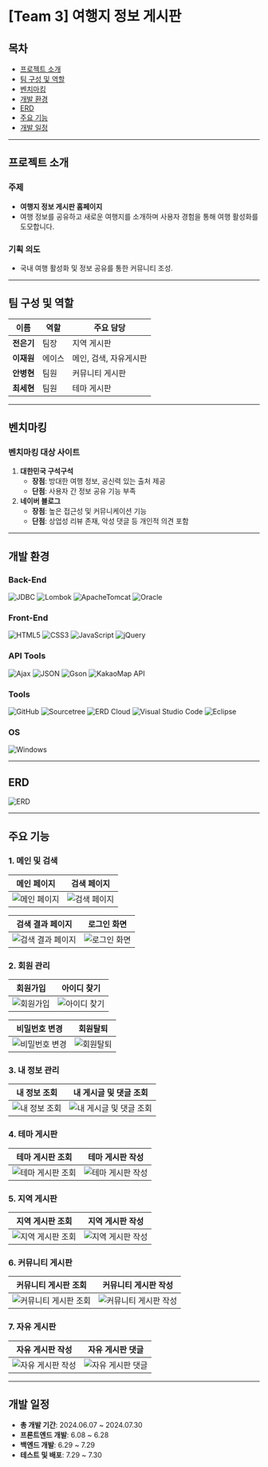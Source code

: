 # [Team 3] 여행지 정보 게시판

## 목차
- [프로젝트 소개](#프로젝트-소개)
- [팀 구성 및 역할](#팀-구성-및-역할)
- [벤치마킹](#벤치마킹)
- [개발 환경](#개발-환경)
- [ERD](#erd)
- [주요 기능](#주요-기능)
- [개발 일정](#개발-일정)

---

## 프로젝트 소개
### 주제
- **여행지 정보 게시판 홈페이지**
- 여행 정보를 공유하고 새로운 여행지를 소개하며 사용자 경험을 통해 여행 활성화를 도모합니다.

### 기획 의도
- 국내 여행 활성화 및 정보 공유를 통한 커뮤니티 조성.

---

## 팀 구성 및 역할
| 이름       | 역할      | 주요 담당                 |
|------------|-----------|--------------------------|
| **전은기** | 팀장      | 지역 게시판              |
| **이재원** | 에이스    | 메인, 검색, 자유게시판   |
| **안병현** | 팀원      | 커뮤니티 게시판          |
| **최세현** | 팀원      | 테마 게시판              |

---

## 벤치마킹
### 벤치마킹 대상 사이트
1. **대한민국 구석구석**
   - **장점**: 방대한 여행 정보, 공신력 있는 출처 제공
   - **단점**: 사용자 간 정보 공유 기능 부족
2. **네이버 블로그**
   - **장점**: 높은 접근성 및 커뮤니케이션 기능
   - **단점**: 상업성 리뷰 존재, 악성 댓글 등 개인적 의견 포함

---

## 개발 환경
### Back-End
![JDBC](https://img.shields.io/badge/JDBC-007396?style=for-the-badge&logo=Java&logoColor=white)
![Lombok](https://img.shields.io/badge/Lombok-FFA500?style=for-the-badge&logo=Java&logoColor=white)
![ApacheTomcat](https://img.shields.io/badge/ApacheTomcat-F8DC75?style=for-the-badge&logo=apachetomcat&logoColor=white)
![Oracle](https://img.shields.io/badge/Oracle-F80000?style=for-the-badge&logo=Oracle&logoColor=white)

### Front-End
![HTML5](https://img.shields.io/badge/HTML5-E34F26?style=for-the-badge&logo=HTML5&logoColor=white)
![CSS3](https://img.shields.io/badge/CSS3-1572B6?style=for-the-badge&logo=CSS3&logoColor=white)
![JavaScript](https://img.shields.io/badge/JavaScript-F7DF1E?style=for-the-badge&logo=JavaScript&logoColor=white)
![jQuery](https://img.shields.io/badge/jQuery-0769AD?style=for-the-badge&logo=jQuery&logoColor=white)

### API Tools
![Ajax](https://img.shields.io/badge/Ajax-FF007F?style=for-the-badge&logo=Ajax&logoColor=white)
![JSON](https://img.shields.io/badge/JSON-000000?style=for-the-badge&logo=JSON&logoColor=white)
![Gson](https://img.shields.io/badge/Gson-FFCA28?style=for-the-badge&logo=Google&logoColor=white)
![KakaoMap API](https://img.shields.io/badge/KakaoMap%20API-FFCD00?style=for-the-badge&logo=Kakao&logoColor=black)

### Tools
![GitHub](https://img.shields.io/badge/GitHub-181717?style=for-the-badge&logo=GitHub&logoColor=white)
![Sourcetree](https://img.shields.io/badge/Sourcetree-0052CC?style=for-the-badge&logo=Sourcetree&logoColor=white)
![ERD Cloud](https://img.shields.io/badge/ERD%20Cloud-00C4B3?style=for-the-badge&logo=Database&logoColor=white)
![Visual Studio Code](https://img.shields.io/badge/VisualStudioCode-007ACC?style=for-the-badge&logo=VisualStudioCode&logoColor=white)
![Eclipse](https://img.shields.io/badge/Eclipse-2C2255?style=for-the-badge&logo=Eclipse&logoColor=white)

### OS
![Windows](https://img.shields.io/badge/Windows-0078D6?style=for-the-badge&logo=Windows&logoColor=white)

---

## ERD
![ERD](https://github.com/user-attachments/assets/a50edbb8-e4c0-46ad-97be-a7bcc063bb9f)

---

## 주요 기능

### 1. 메인 및 검색
| 메인 페이지 | 검색 페이지 |
|-------------|-------------|
| ![메인 페이지](https://raw.githubusercontent.com/team-lucky7/semiProject/main/StoryBoard/page26_1.jpg) | ![검색 페이지](https://raw.githubusercontent.com/team-lucky7/semiProject/main/StoryBoard/page27_1.jpg) |

| 검색 결과 페이지 | 로그인 화면 |
|------------------|-------------|
| ![검색 결과 페이지](https://raw.githubusercontent.com/team-lucky7/semiProject/main/StoryBoard/page28_1.jpg) | ![로그인 화면](https://raw.githubusercontent.com/team-lucky7/semiProject/main/StoryBoard/page29_1.jpg) |

### 2. 회원 관리
| 회원가입 | 아이디 찾기 |
|----------|-------------|
| ![회원가입](https://raw.githubusercontent.com/team-lucky7/semiProject/main/StoryBoard/page30_1.jpg) | ![아이디 찾기](https://raw.githubusercontent.com/team-lucky7/semiProject/main/StoryBoard/page31_1.jpg) |

| 비밀번호 변경 | 회원탈퇴 |
|---------------|----------|
| ![비밀번호 변경](https://raw.githubusercontent.com/team-lucky7/semiProject/main/StoryBoard/page32_1.jpg) | ![회원탈퇴](https://raw.githubusercontent.com/team-lucky7/semiProject/main/StoryBoard/page33_1.jpg) |

### 3. 내 정보 관리
| 내 정보 조회 | 내 게시글 및 댓글 조회 |
|--------------|-------------------------|
| ![내 정보 조회](https://raw.githubusercontent.com/team-lucky7/semiProject/main/StoryBoard/page34_1.jpg) | ![내 게시글 및 댓글 조회](https://raw.githubusercontent.com/team-lucky7/semiProject/main/StoryBoard/page35_1.jpg) |

### 4. 테마 게시판
| 테마 게시판 조회 | 테마 게시판 작성 |
|-------------------|-------------------|
| ![테마 게시판 조회](https://raw.githubusercontent.com/team-lucky7/semiProject/main/StoryBoard/page37_1.jpg) | ![테마 게시판 작성](https://raw.githubusercontent.com/team-lucky7/semiProject/main/StoryBoard/page38_1.jpg) |


### 5. 지역 게시판
| 지역 게시판 조회 | 지역 게시판 작성 |
|-------------------|-------------------|
| ![지역 게시판 조회](https://raw.githubusercontent.com/team-lucky7/semiProject/main/StoryBoard/page39_1.jpg) | ![지역 게시판 작성](https://raw.githubusercontent.com/team-lucky7/semiProject/main/StoryBoard/page42_1.jpg) |


### 6. 커뮤니티 게시판
| 커뮤니티 게시판 조회 | 커뮤니티 게시판 작성 |
|-----------------------|-----------------------|
| ![커뮤니티 게시판 조회](https://raw.githubusercontent.com/team-lucky7/semiProject/main/StoryBoard/page44_1.jpg) | ![커뮤니티 게시판 작성](https://raw.githubusercontent.com/team-lucky7/semiProject/main/StoryBoard/page46_1.jpg) |


### 7. 자유 게시판
| 자유 게시판 작성 | 자유 게시판 댓글 |
|-------------------|-------------------|
| ![자유 게시판 작성](https://raw.githubusercontent.com/team-lucky7/semiProject/main/StoryBoard/page49_1.jpg) | ![자유 게시판 댓글](https://raw.githubusercontent.com/team-lucky7/semiProject/main/StoryBoard/page51_1.jpg)  |

---

## 개발 일정
- **총 개발 기간**: 2024.06.07 ~ 2024.07.30
- **프론트엔드 개발**: 6.08 ~ 6.28
- **백엔드 개발**: 6.29 ~ 7.29
- **테스트 및 배포**: 7.29 ~ 7.30

